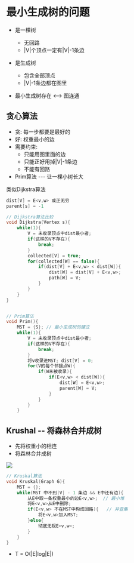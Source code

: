 # 最小生成树的问题

- 是一棵树
    - 无回路
    - |V|个顶点一定有|V|-1条边

- 是生成树
    - 包含全部顶点
    - |V|-1条边都在图里

- 最小生成树存在 <--> 图连通

## 贪心算法

- 贪: 每一步都要是最好的
- 好: 权重最小的边
- 需要约束:
    - 只能用图里面的边
    - 只能正好用掉|V|-1条边
    - 不能有回路
- Prim算法 --- 让一棵小树长大

类似Dijkstra算法


```c++
dist[V] = E<v,w> 或正无穷
parent[s] = -1

// Dijkstra算法比较
void Dijkstra(Vertex s){
    while(1){
        V = 未收录顶点中dist最小者;
        if(这样的V不存在){
            break;
        }
        collected[V] = true;
        for(collected[W] == false){
            if(dist[V] + E<v,w> < dist[W]){
                dist[W] = dist[V] + E<v,w>;
                path[W] = V;
            }
        }
    }
}


// Prim算法
void Prim(){
    MST = {S}; // 最小生成树的建立
    while(1){
        V = 未收录顶点中dist最小者;
        if(这样的V不存在){
            break;
        }
        将v收录进MST; dist[V] = 0;
        for(V的每个邻接点W){
            if(W未被收录){
                if(E<v,w> < dist[W]){
                    dist[W] = E<v,w>;
                    parent[W] = V;
                }
            }
        }
    }
```


## Krushal -- 将森林合并成树

- 先将权重小的相连
- 将森林合并成树

![](http://oz2u8kxpt.bkt.clouddn.com/18-6-5/8030196.jpg)

```c++
// Kruskal算法 
void Kruskal(Graph G){
    MST = {};
    while(MST 中不到|V| - 1 条边 && E中还有边){
        从E中取一条权重最小的边E<v,w>;  // 最小堆
        将E<v,w>从E中删除;
        if(E<v,w> 不在MST中构成回路){   // 并查集
            将E<v,w>加入MST;
        }else{
            彻底无视E<v,w>;
        }
    }
}

```
- T = O(|E|log|E|)